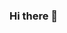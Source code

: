### Hi there 👋

<!--
**KokabAyesha/KokabAyesha** is a ✨ _special_ ✨ repository because its `README.md` (this file) appears on your GitHub profile.

Here are some ideas to get you started:

- 🔭 I’m currently working on backend development with Typescript, Java, Node.js, and Nest.js, 
- 🌱 I’m currently learning Typescript, Java, Node.js, and Nest.js
- 👯 I’m looking to collaborate on wpdevelopment
- 🤔 I’m looking for help with developer
- 💬 Ask me about HTML5,Css3, bottstarp5, WordPress, Node.js, and Nest.js
- 📫 How to reach me: kokabayesha2017@gmail.com
- 😄 Pronouns: Kokab
- ⚡ Fun fact: I'm shaping up to be a versatile Software Engineer.
-->
